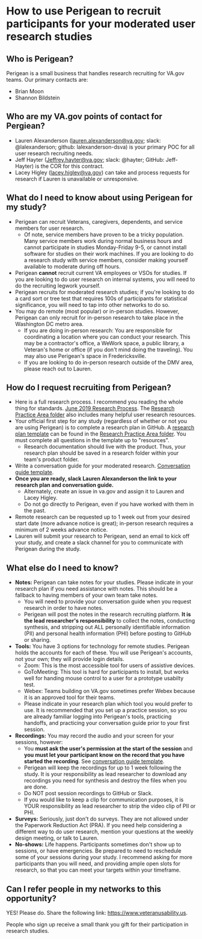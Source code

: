# How to use Perigean to recruit participants for your moderated user research studies

## Who is Perigean? 

Perigean is a small business that handles research recruiting for VA.gov teams. Our primary contacts are: 

- Brian Moon
- Shannon Bildstein

## Who are my VA.gov points of contact for Pergiean? 

- Lauren Alexanderson (lauren.alexanderson@va.gov; slack: @lalexanderson; github: lalexanderson-dsva) is your primary POC for all user research recruiting needs. 
- Jeff Hayter (Jeffrey.hayter@va.gov; slack: @hayter; GitHub: Jeff-Hayter) is the COR for this contract. 
- Lacey Higley (lacey.higley@va.gov) can take and process requests for research if Lauren is unavailable or unresponsive. 

## What do I need to know about using Perigean for my study?

- Perigean can recruit Veterans, caregivers, dependents, and service members for user research.
  - Of note, service members have proven to be a tricky population. Many service members work during normal business hours and cannot participate in studies Monday-Friday 9-5, or cannot install software for studies on their work machines. If you are looking to do a research study with service members, consider making yourself available to moderate during off hours. 
- Perigean **cannot** recruit current VA employees or VSOs for studies. If you are looking to do user research on internal systems, you will need to do the recruiting legwork yourself. 
- Perigean recruits for moderated research studies; if you're looking to do a card sort or tree test that requires 100s of participants for statistical significance, you will need to tap into other networks to do so. 
- You may do remote (most popular) or in-person studies. However, Perigean can only recruit for in-person research to take place in the Washington DC metro area. 
  - If you are doing in-person research: You are responsible for coordinating a location where you can conduct your research. This may be a contractor's office, a WeWork space, a public library, a Veteran's home or office (if you don't mind doing the traveling). You may also use Perigean's space in Fredericksville. 
  - If you are looking to do in-person research outside of the DMV area, please reach out to Lauren. 

## How do I request recruiting from Perigean? 

- Here is a full research process. I recommend you reading the whole thing for standards. [June 2019 Research Process](https://github.com/department-of-veterans-affairs/va.gov-team/blob/master/platform/research/research-process.md). The [Research Practice Area folder](https://github.com/department-of-veterans-affairs/va.gov-team/blob/master/platform/research) also includes many helpful user research resources.
- Your official first step for any study (regardless of whether or not you are using Perigean) is to complete a research plan in GitHub. A [research plan template](https://github.com/department-of-veterans-affairs/va.gov-team/blob/master/platform/research/research-plan-template.md) can be found in the [Research Practice Area folder](https://github.com/department-of-veterans-affairs/va.gov-team/blob/master/platform/research). You must complete all questions in the template up to "resources". 
  - Research documentation should live with the product. Thus, your research plan should be saved in a research folder within your team's product folder. 
- Write a conversation guide for your moderated research. [Conversation guide template](https://github.com/department-of-veterans-affairs/va.gov-team/blob/master/platform/research/planning/conversation-guide-template.md). 
- **Once you are ready, slack Lauren Alexanderson the link to your research plan and conversation guide.** 
  - Alternately, create an issue in va.gov and assign it to Lauren and Lacey Higley. 
  - Do not go directly to Perigean, even if you have worked with them in the past. 
- Remote research can be requested up to 1 week out from your desired start date (more advance notice is great); in-person research requires a minimum of 2 weeks advance notice. 
- Lauren will submit your research to Perigean,  send an email to kick off your study, and create a slack channel for you to communicate with Perigean during the study. 

## What else do I need to know?

- **Notes:** Perigean can take notes for your studies. Please indicate in your research plan if you need assistance with notes. This should be a fallback to having members of your own team take notes. 
  - You will need to provide your conversation guide when you request research in order to have notes. 
  - Perigean will post the notes in the research recruiting platform. **It is the lead researcher's responsibility** to collect the notes, conducting synthesis, and stripping out ALL personally identifiable information (PII) and personal health information (PHI) before posting to GitHub or sharing. 
- **Tools:** You have 3 options for technology for remote studies. Perigean holds the accounts for each of these. You will use Perigean's accounts, not your own; they will provide login details. 
  - Zoom: This is the most accessible tool for users of assistive devices. 
  - GoToMeeting: This tool is hard for participants to install, but works well for handing mouse control to a user for a prototype usabilty test. 
  - Webex: Teams building on VA.gov sometimes prefer Webex because it is an approved tool for their teams. 
  - Please indicate in your research plan which tool you would prefer to use. It is recommended that you set up a practice session, so you are already familiar logging into Perigean's tools, practicing handoffs, and practicing your conversation guide prior to your first session. 
- **Recordings:** You may record the audio and your screen for your sessions, however:
  - You **must ask the user's permission at the start of the session** and **you must let your participant know on the record that you have started the recording**. See [conversation guide template](https://github.com/department-of-veterans-affairs/va.gov-team/blob/master/platform/research/planning/conversation-guide-template.md). 
  - Perigean will keep the recordings for up to 1 week following the study. It is your responsibility as lead researcher to download any recordings you need for synthesis and destroy the files when you are done. 
  - Do NOT post session recordings to GitHub or Slack. 
  - If you would like to keep a clip for communication purposes, it is YOUR responsibility as lead researcher to strip the video clip of PII or PHI. 
- **Surveys:** Seriously, just don't do surveys. They are not allowed under the Paperwork Reduction Act (PRA). If you need help considering a different way to do user research, mention your questions at the weekly design meeting, or talk to Lauren. 
- **No-shows:** Life happens. Participants sometimes don't show up to sessions, or have emergencies. Be prepared to need to reschedule some of your sessions during your study. I recommend asking for more participants than you will need, and providing ample open slots for research, so that you can meet your targets within your timeframe.  

## Can I refer people in my networks to this opportunity? 

YES! Please do. Share the following link: https://www.veteranusability.us.

People who sign up receive a small thank you gift for their participation in research studies. 
